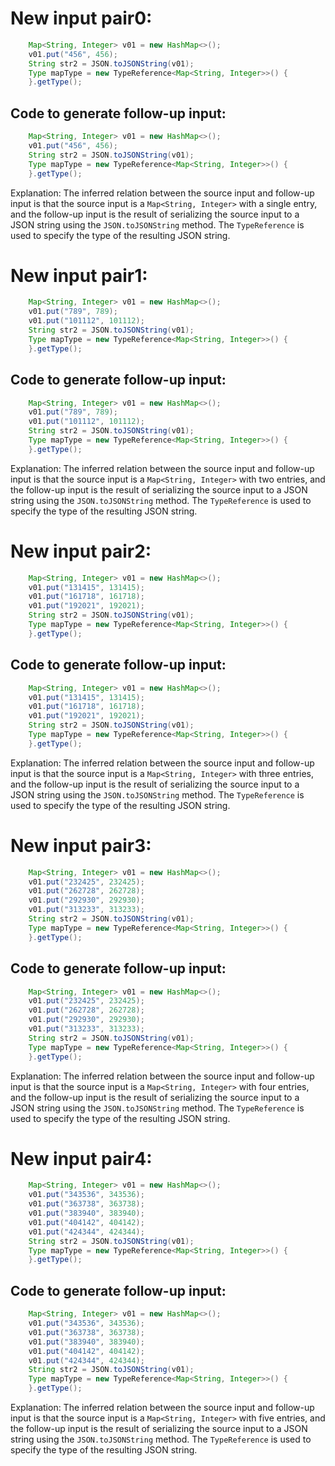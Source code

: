 # New input pair0:
```java
    Map<String, Integer> v01 = new HashMap<>();
    v01.put("456", 456);
    String str2 = JSON.toJSONString(v01);
    Type mapType = new TypeReference<Map<String, Integer>>() {
    }.getType();
```

## Code to generate follow-up input:
```java
    Map<String, Integer> v01 = new HashMap<>();
    v01.put("456", 456);
    String str2 = JSON.toJSONString(v01);
    Type mapType = new TypeReference<Map<String, Integer>>() {
    }.getType();
```

Explanation:
The inferred relation between the source input and follow-up input is that the source input is a `Map<String, Integer>` with a single entry, and the follow-up input is the result of serializing the source input to a JSON string using the `JSON.toJSONString` method. The `TypeReference` is used to specify the type of the resulting JSON string.

# New input pair1:
```java
    Map<String, Integer> v01 = new HashMap<>();
    v01.put("789", 789);
    v01.put("101112", 101112);
    String str2 = JSON.toJSONString(v01);
    Type mapType = new TypeReference<Map<String, Integer>>() {
    }.getType();
```

## Code to generate follow-up input:
```java
    Map<String, Integer> v01 = new HashMap<>();
    v01.put("789", 789);
    v01.put("101112", 101112);
    String str2 = JSON.toJSONString(v01);
    Type mapType = new TypeReference<Map<String, Integer>>() {
    }.getType();
```

Explanation:
The inferred relation between the source input and follow-up input is that the source input is a `Map<String, Integer>` with two entries, and the follow-up input is the result of serializing the source input to a JSON string using the `JSON.toJSONString` method. The `TypeReference` is used to specify the type of the resulting JSON string.

# New input pair2:
```java
    Map<String, Integer> v01 = new HashMap<>();
    v01.put("131415", 131415);
    v01.put("161718", 161718);
    v01.put("192021", 192021);
    String str2 = JSON.toJSONString(v01);
    Type mapType = new TypeReference<Map<String, Integer>>() {
    }.getType();
```

## Code to generate follow-up input:
```java
    Map<String, Integer> v01 = new HashMap<>();
    v01.put("131415", 131415);
    v01.put("161718", 161718);
    v01.put("192021", 192021);
    String str2 = JSON.toJSONString(v01);
    Type mapType = new TypeReference<Map<String, Integer>>() {
    }.getType();
```

Explanation:
The inferred relation between the source input and follow-up input is that the source input is a `Map<String, Integer>` with three entries, and the follow-up input is the result of serializing the source input to a JSON string using the `JSON.toJSONString` method. The `TypeReference` is used to specify the type of the resulting JSON string.

# New input pair3:
```java
    Map<String, Integer> v01 = new HashMap<>();
    v01.put("232425", 232425);
    v01.put("262728", 262728);
    v01.put("292930", 292930);
    v01.put("313233", 313233);
    String str2 = JSON.toJSONString(v01);
    Type mapType = new TypeReference<Map<String, Integer>>() {
    }.getType();
```

## Code to generate follow-up input:
```java
    Map<String, Integer> v01 = new HashMap<>();
    v01.put("232425", 232425);
    v01.put("262728", 262728);
    v01.put("292930", 292930);
    v01.put("313233", 313233);
    String str2 = JSON.toJSONString(v01);
    Type mapType = new TypeReference<Map<String, Integer>>() {
    }.getType();
```

Explanation:
The inferred relation between the source input and follow-up input is that the source input is a `Map<String, Integer>` with four entries, and the follow-up input is the result of serializing the source input to a JSON string using the `JSON.toJSONString` method. The `TypeReference` is used to specify the type of the resulting JSON string.

# New input pair4:
```java
    Map<String, Integer> v01 = new HashMap<>();
    v01.put("343536", 343536);
    v01.put("363738", 363738);
    v01.put("383940", 383940);
    v01.put("404142", 404142);
    v01.put("424344", 424344);
    String str2 = JSON.toJSONString(v01);
    Type mapType = new TypeReference<Map<String, Integer>>() {
    }.getType();
```

## Code to generate follow-up input:
```java
    Map<String, Integer> v01 = new HashMap<>();
    v01.put("343536", 343536);
    v01.put("363738", 363738);
    v01.put("383940", 383940);
    v01.put("404142", 404142);
    v01.put("424344", 424344);
    String str2 = JSON.toJSONString(v01);
    Type mapType = new TypeReference<Map<String, Integer>>() {
    }.getType();
```

Explanation:
The inferred relation between the source input and follow-up input is that the source input is a `Map<String, Integer>` with five entries, and the follow-up input is the result of serializing the source input to a JSON string using the `JSON.toJSONString` method. The `TypeReference` is used to specify the type of the resulting JSON string.
